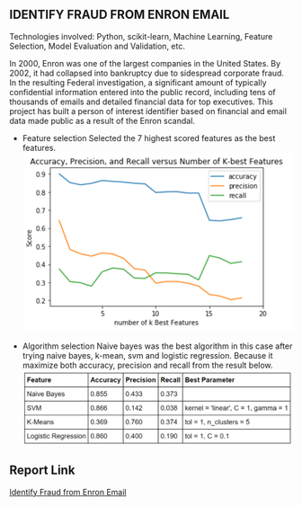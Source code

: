 ## IDENTIFY FRAUD FROM ENRON EMAIL ##
Technologies involved: Python, scikit-learn, Machine Learning, Feature Selection, Model Evaluation and Validation, etc.

In 2000, Enron was one of the largest companies in the United States. By 2002, it had collapsed into bankruptcy due to sidespread corporate fraud. In the resulting Federal investigation, a significant amount of typically confidential information entered into the public record, including tens of thousands of emails and detailed financial data for top executives. This project has built a person of interest identifier based on financial and email data made public as a result of the Enron scandal.

+ Feature selection
Selected the 7 highest scored features as the best features.
![image](https://github.com/lynnxlmiao/Data-Analysis/blob/master/Projects/Identify%20Fraud%20From%20Enron%20Email/Shortcuts/Feature%20number%20selection.png)

+ Algorithm selection
Naive bayes was the best algorithm in this case after trying naive bayes, k-mean, svm and logistic regression. Because it maximize both accuracy, precision and recall from the result below.
![image](https://github.com/lynnxlmiao/Data-Analysis/blob/master/Projects/Identify%20Fraud%20From%20Enron%20Email/Shortcuts/pick%20a%20algorithm.png)

## Report Link ##
[Identify Fraud from Enron Email](https://github.com/lynnxlmiao/Data-Analysis/blob/master/Projects/Identify%20Fraud%20From%20Enron%20Email/Identify%20Fraud%20from%20Enron%20Email.ipynb)
